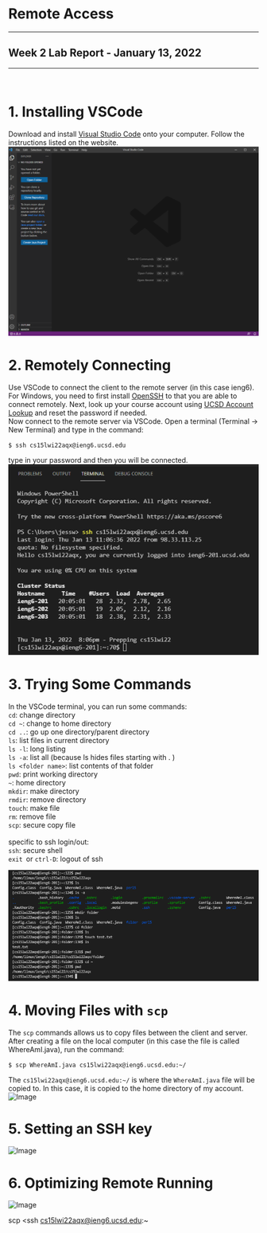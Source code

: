 # Remote Access
---
## Week 2 Lab Report - January 13, 2022
---
<br/>

# 1. Installing VSCode <br/>
Download and install [Visual Studio Code](https://code.visualstudio.com/) onto your computer. Follow the instructions listed on the website. 
![Image](installVSCode.png)


# 2. Remotely Connecting <br/>
Use VSCode to connect the client to the remote server (in this case ieng6). For Windows, you need to first install [OpenSSH](https://docs.microsoft.com/en-us/windows-server/administration/openssh/openssh_install_firstuse) to that you are able to connect remotely. Next, look up your course account using [UCSD Account Lookup](https://sdacs.ucsd.edu/~icc/index.php) and reset the password if needed. 
<br/>
Now connect to the remote server via VSCode. Open a terminal (Terminal -> New Terminal) and type in the command:
```
$ ssh cs15lwi22aqx@ieng6.ucsd.edu
```
type in your password and then you will be connected. 
![Image](remoteConnect.png)


# 3. Trying Some Commands <br/>
In the VSCode terminal, you can run some commands:
<br/>
`cd`: change directory <br/>
`cd ~`: change to home directory <br/>
`cd ..`: go up one directory/parent directory <br/>
`ls`: list files in current directory <br/>
`ls -l`: long listing <br/>
`ls -a`: list all (because ls hides files starting with . ) <br/>
`ls <folder name>`: list contents of that folder <br/>
`pwd`: print working directory <br/>
`~`: home directory <br/>
`mkdir`: make directory <br/>
`rmdir`: remove directory <br/>
`touch`: make file <br/>
`rm`: remove file <br/>
`scp`: secure copy file <br/>
<br/>
specific to ssh login/out: <br/>
`ssh`: secure shell <br/>
`exit `or `ctrl-D`: logout of ssh <br/>

![Image](tryCommands.png)


# 4. Moving Files with `scp` <br/>
The `scp` commands allows us to copy files between the client and server. After creating a file on the local computer (in this case the file is called WhereAmI.java), run the command:
```
$ scp WhereAmI.java cs15lwi22aqx@ieng6.ucsd.edu:~/
```
The `cs15lwi22aqx@ieng6.ucsd.edu:~/` is where the `WhereAmI.java` file will be copied to. In this case, it is copied to the home directory of my account.  
![Image](.png)


# 5. Setting an SSH key <br/>

![Image](.png)


# 6. Optimizing Remote Running <br/>

![Image](.png)


scp <file to copy> <ssh cs15lwi22aqx@ieng6.ucsd.edu:~